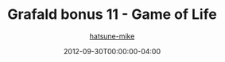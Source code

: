 ---
title: "Grafald bonus 11 - Game of Life"
type: "image"
date: 2012-09-30T00:00:00-04:00
draft: false
categories:
- comics
- collaborations
tags:
- grafald
image_path: "/projects/grafald/comics/img/2012/bonus_11.png"
alt_text: ""
author: "[hatsune-mike](https://cohost.org/hatsune-mike)"
---